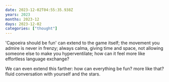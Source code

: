 ```yaml
---
date: 2023-12-02T04:55:35.938Z
years: 2023
months: 2023-12
days: 2023-12-02
categories: ["thought"]
---
```

'Capoeira should be fun' can extend to the game itself; the movement you admire is never in frenzy; always calma, giving time and space, not allowing someone else to make you hyperventilate; how can it feel more like effortless language exchange?

We can even extend this farther: how can everything be fun? more like that? fluid conversation with yourself and the stars.
